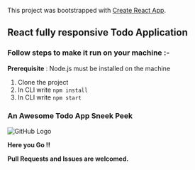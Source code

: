 This project was bootstrapped with [Create React App](https://github.com/facebook/create-react-app).

## React fully responsive Todo Application


### Follow steps to make it run on your machine :-
**Prerequisite** : Node.js must be installed on the machine
1. Clone the project
2. In CLI write `npm install`
3. In CLI write `npm start`

### An Awesome Todo App Sneek Peek

![GitHub Logo](/public/image.png)


**Here you Go !!**


**Pull Requests and Issues are welcomed.**
